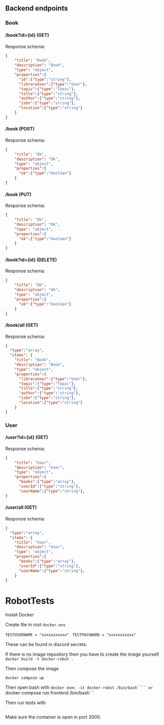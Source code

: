 ## Backend endpoints


### Book

#### /book?id={id} (GET)

Response schema:

```JSON
{
    "title": "Book",
    "description": "Book",
    "type": "object",
    "properties":{
      "id":{"type":"string"},
      "libraryUser":{"type":"User"},
      "topic":{"type":"Topic"},
      "title":{"type":"string"},
      "author":{"type":"string"},
      "isbn":{"type":"string"},
      "location":{"type":"string"}
    }
}
```

#### /book (POST)

Response schema:

```JSON
{
    "title": "Ok",
    "description": "Ok",
    "type": "object",
    "properties":{
      "ok":{"type":"boolean"}
    }
}
```

#### /book (PUT)

Response schema:

```JSON
{
    "title": "Ok",
    "description": "Ok",
    "type": "object",
    "properties":{
      "ok":{"type":"boolean"}
    }
}
```

#### /book?id={id} (DELETE)

Response schema:

```JSON
{
    "title": "Ok",
    "description": "Ok",
    "type": "object",
    "properties":{
      "ok":{"type":"boolean"}
    }
}
```

#### /book/all (GET)

Response schema:

```JSON
{
  "type":"array",
  "items": {
    "title": "Book",
    "description": "Book",
    "type": "object",
    "properties":{
      "libraryUser":{"type":"User"},
      "topic":{"type":"Topic"},
      "title":{"type":"string"},
      "author":{"type":"string"},
      "isbn":{"type":"string"},
      "location":{"type":"string"}
    }
}
```

### User

#### /user?id={id} (GET)

Response schema:

```JSON
{
    "title": "User",
    "description": "User",
    "type": "object",
    "properties":{
      "books":{"type":"array"},
      "userId":{"type":"string"},
      "userName":{"type":"string"},
}
```

#### /user/all (GET)

Response schema:

```JSON
{
  "type":"array",
  "items": {
    "title": "User",
    "description": "User",
    "type": "object",
    "properties":{
      "books":{"type":"array"},
      "userId":{"type":"string"},
      "userName":{"type":"string"},
    }
}
```

# RobotTests

Install Docker

Create file in root ```docker.env```

```TESTUSERNAME = "xxxxxxxxxxx"```
``` TESTPASSWORD = "xxxxxxxxxxx"```

These can be found in discord secrets.

If there is no image repository then you have to create the image yourself
```docker build -t docker-robot .```

Then compose the image

```docker compose up```

Then open bash with 
```docker exec -it docker-robot /bin/bash````
or 
```docker-compose run frontend /bin/bash```

Then run tests with 

```robot --variable TESTUSERNAME:${TESTUSERNAME} --variable TESTPASSWORD:${TESTPASSWORD} --removekeywords  NAME:*logins* --outputdir robot/results robot/tests
```

Make sure the container is open in port 3000.
